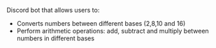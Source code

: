 Discord bot that allows users to:

- Converts numbers between different bases (2,8,10 and 16)
- Perform arithmetic operations: add, subtract and multiply between numbers in different bases